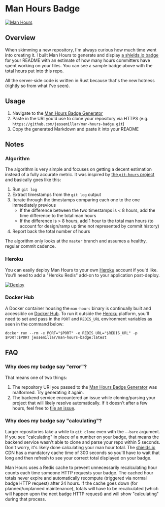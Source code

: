 # Man Hours Badge

[![Man Hours](https://img.shields.io/endpoint?url=https%3A%2F%2Fmh.jessemillar.com%2Fhours%3Frepo%3Dhttps%3A%2F%2Fgithub.com%2Fjessemillar%2Fman-hours-badge.git)](https://jessemillar.com/r/man-hours)

## Overview

When skimming a new repository, I'm always curious how much time went into creating it. I built Man Hours to generate and display [a shields.io badge](https://shields.io) for your README with an estimate of how many hours committers have spent working on your files. You can see a sample badge above with the total hours put into this repo.

All the server-side code is written in Rust because that's the new hotness (rightly so from what I've seen).

## Usage

1. Navigate to the [Man Hours Badge Generator](https://jessemillar.com/r/man-hours-badge/generator)
1. Paste in the URI you'd use to clone your repository via HTTPS (e.g. `https://github.com/jessemillar/man-hours-badge.git`)
1. Copy the generated Markdown and paste it into your README

## Notes

### Algorithm

The algorithm is very simple and focuses on getting a decent estimation instead of a fully accurate metric. It was inspired by [the `git-hours` project](https://github.com/kimmobrunfeldt/git-hours) and basically goes like this:

1. Run `git log`
1. Extract timestamps from the `git log` output
1. Iterate through the timestamps comparing each one to the one immediately previous
	- If the difference between the two timestamps is < 8 hours, add the time difference to the total man hours
	- If the difference is > 8 hours, add 1 hour to the total man hours (to account for design/ramp up time not represented by commit history)
1. Report back the total number of hours

The algorithm only looks at the `master` branch and assumes a healthy, regular commit cadence.

### Heroku

You can easily deploy Man Hours to your own [Heroku](https://www.heroku.com/) account if you'd like. You'll need to add a "Heroku Redis" add-on to your application post-deploy.

[![Deploy](https://www.herokucdn.com/deploy/button.svg)](https://heroku.com/deploy)

### Docker Hub

A Docker container housing the `man-hours` binary is continually built and accessible on [Docker Hub](https://hub.docker.com/r/jessemillar/man-hours-badge). To run it outside the [Heroku](https://www.heroku.com/) platform, you'll need to set and pass in the `PORT` and `REDIS_URL` environment variables as seen in the command below:

```
docker run --rm -e PORT="$PORT" -e REDIS_URL="$REDIS_URL" -p $PORT:$PORT jessemillar/man-hours-badge:latest
```

## FAQ

### Why does my badge say "error"?

That means one of two things:

1. The repository URI you passed to the [Man Hours Badge Generator](https://jessemillar.com/r/man-hours-badge/generator) was malformed. Try generating it again.
1. The backend service encountered an issue while cloning/parsing your project that will likely resolve automatically. If it doesn't after a few hours, feel free to [file an issue](https://github.com/jessemillar/man-hours-badge/issues).

### Why does my badge say "calculating"?

Larger repositories take a while to `git clone` even with the `--bare` argument. If you see "calculating" in place of a number on your badge, that means the backend service wasn't able to clone and parse your repo within 5 seconds. Don't worry, it's likely done calculating your man hour total. The [shields.io](https://shields.io/endpoint) CDN has a mandatory cache time of 300 seconds so you'll have to wait that long and then refresh to see your correct total displayed on your badge.

Man Hours uses a Redis cache to prevent unnecessarily recalculating hour counts each time someone HTTP requests your badge. The cached hour totals never expire and automatically recompute (triggered via normal badge HTTP request) after 24 hours. If the cache goes down (for planned/unplanned maintenance), totals will have to be recalculated (which will happen upon the next badge HTTP request) and will show "calculating" during that process.
